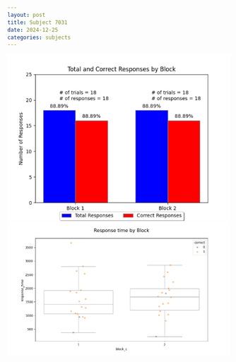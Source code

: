```yaml
---
layout: post
title: Subject 7031
date: 2024-12-25
categories: subjects
---
```


![](data/7031/run-7/7031_ATS_responses.png)
![](data/7031/run-7/7031_ATS_rt.png)
